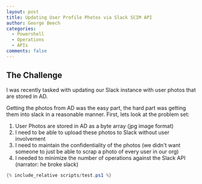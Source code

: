 ```yaml
---
layout: post
title: Updating User Profile Photos via Slack SCIM API
author: George Beech
categories:
  - Powershell
  - Operations
  - APIs
comments: false
---
```


## The Challenge

I was recently tasked with updating our Slack instance with user photos that are stored in AD. 

Getting the photos from AD was the easy part, the hard part was getting them into slack in a reasonable manner. First, lets look at the problem set: 

1. User Photos are stored in AD as a byte array (jpg image format)
2. I need to be able to upload these photos to Slack without user involvement
3. I need to maintain the confidentiality of the photos (we didn't want someone to just be able to scrap a photo of every user in our org)
4. I needed to minimize the number of operations against the Slack API (narrator: he broke slack)

```powershell
{% include_relative scripts/test.ps1 %}
```